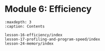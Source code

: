 # <i class="fas fa-layer-group fa-fw"></i> Module 6: Efficiency

```{toctree}
:maxdepth: 3
:caption: Contents

lesson-16-efficiency/index
lesson-17-profiling-and-program-speed/index
lesson-24-memory/index
```
